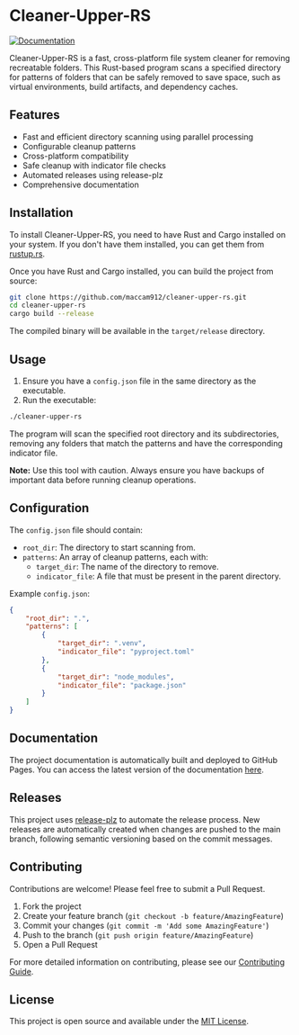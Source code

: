 # Cleaner-Upper-RS

[![Documentation](https://img.shields.io/badge/docs-latest-blue.svg)](https://maccam912.github.io/cleaner-upper-rs/)

Cleaner-Upper-RS is a fast, cross-platform file system cleaner for removing recreatable folders. This Rust-based program scans a specified directory for patterns of folders that can be safely removed to save space, such as virtual environments, build artifacts, and dependency caches.

## Features

- Fast and efficient directory scanning using parallel processing
- Configurable cleanup patterns
- Cross-platform compatibility
- Safe cleanup with indicator file checks
- Automated releases using release-plz
- Comprehensive documentation

## Installation

To install Cleaner-Upper-RS, you need to have Rust and Cargo installed on your system. If you don't have them installed, you can get them from [rustup.rs](https://rustup.rs/).

Once you have Rust and Cargo installed, you can build the project from source:

```bash
git clone https://github.com/maccam912/cleaner-upper-rs.git
cd cleaner-upper-rs
cargo build --release
```

The compiled binary will be available in the `target/release` directory.

## Usage

1. Ensure you have a `config.json` file in the same directory as the executable.
2. Run the executable:

```bash
./cleaner-upper-rs
```

The program will scan the specified root directory and its subdirectories, removing any folders that match the patterns and have the corresponding indicator file.

**Note:** Use this tool with caution. Always ensure you have backups of important data before running cleanup operations.

## Configuration

The `config.json` file should contain:
- `root_dir`: The directory to start scanning from.
- `patterns`: An array of cleanup patterns, each with:
  - `target_dir`: The name of the directory to remove.
  - `indicator_file`: A file that must be present in the parent directory.

Example `config.json`:

```json
{
    "root_dir": ".",
    "patterns": [
        {
            "target_dir": ".venv",
            "indicator_file": "pyproject.toml"
        },
        {
            "target_dir": "node_modules",
            "indicator_file": "package.json"
        }
    ]
}
```

## Documentation

The project documentation is automatically built and deployed to GitHub Pages. You can access the latest version of the documentation [here](https://maccam912.github.io/cleaner-upper-rs/).

## Releases

This project uses [release-plz](https://github.com/MarcoIeni/release-plz) to automate the release process. New releases are automatically created when changes are pushed to the main branch, following semantic versioning based on the commit messages.

## Contributing

Contributions are welcome! Please feel free to submit a Pull Request.

1. Fork the project
2. Create your feature branch (`git checkout -b feature/AmazingFeature`)
3. Commit your changes (`git commit -m 'Add some AmazingFeature'`)
4. Push to the branch (`git push origin feature/AmazingFeature`)
5. Open a Pull Request

For more detailed information on contributing, please see our [Contributing Guide](https://maccam912.github.io/cleaner-upper-rs/contributing.html).

## License

This project is open source and available under the [MIT License](LICENSE).